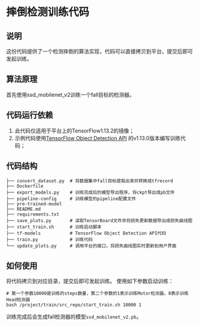 # 摔倒检测训练代码

## 说明
这份代码提供了一个检测摔倒的算法实现，代码可以直接拷贝到平台，提交后即可发起训练。

## 算法原理
首先使用ssd_mobilenet_v2训练一个fall目标的检测器。

## 代码运行依赖
1. 此代码仅适用于平台上的TensorFlow1.13.2的镜像；
2. 示例代码使用[TensorFlow Object Detection API](https://github.com/tensorflow/models/) 的v1.13.0版本编写训练代码；

## 代码结构

```shell
├── convert_dataset.py  # 将数据集中fall目标提取出来并转换成tfrecord
├── Dockerfile
├── export_models.py	# 训练完成后的模型导出程序，将ckpt导出成pb文件
├── pipeline-config		# 训练模型的pipeline配置文件
├── pre-trained-model
├── README.md
├── requirements.txt
├── save_plots.py		# 读取TensorBoard文件并将损失更新数据导出成损失曲线图
├── start_train.sh		# 训练启动脚本
├── tf-models			# TensorFlow Object Detection API代码
├── train.py			# 训练代码
└── update_plots.py		# 调用平台的接口，将损失曲线图实时更新到用户界面
```

## 如何使用

将代码拷贝到对应目录，提交后即可发起训练。
使用如下参数启动训练：

```shell
# 第一个参数10000是训练的steps数量，第二个参数的1表示训练Motor检测器，0表示训练Head检测器
bash /project/train/src_repo/start_train.sh 10000 1
```

训练完成后会生成fall检测器的模型`ssd_mobilenet_v2.pb`。
